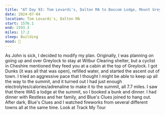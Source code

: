 ```yaml
---
title: "AT Day 93: Tom Levardi's, Dalton MA to Bascom Lodge, Mount Greylock"
date: 2024-07-04
location: Tom Levardi's, Dalton MA
start: 1576.1
end: 1593.3
miles: 17.2
sleep: Building
mood: 🙂
---
```

As John is sick, I decided to modify my plan. Originally, I was planning on going up and over Greylock to stay at
Wilbur Clearing shelter, but a cyclist in Cheshire mentioned they feed you at a cabin at the top of Greylock. I got
Dunks (it was all that was open), refilled water, and started the ascent out of town. I tried an aggressive pace
that I thought I might be able to keep up all the way to the summit, and it turned out I had just enough
electrolytes/calories/adrenaline to make it to the summit, all 7.7 miles. I saw that there WAS a lodge at the
summit, so I booked a bunk and dinner. I had dinner with Restless and her family, and Blue's Clues joined to
hang out. After dark, Blue's Clues and I watched fireworks from several different towns all at the same time.
Look at Track My Tour